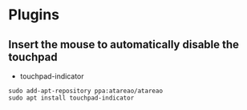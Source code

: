# Plugins
## Insert the mouse to automatically disable the touchpad
  * touchpad-indicator
  ```
  sudo add-apt-repository ppa:atareao/atareao
  sudo apt install touchpad-indicator
  ```
